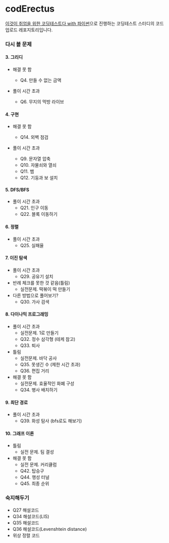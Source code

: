 # codErectus

[이것이 취업을 위한 코딩테스트다 with 파이썬](https://m.hanbit.co.kr/store/books/book_view.html?p_code=B8945183661)으로 진행하는 코딩테스트 스터디의 코드 업로드 레포지토리입니다.

### 다시 볼 문제
#### 3. 그리디
* 해결 못 함
    * Q4. 만들 수 없는 금액

* 풀이 시간 초과
    * Q6. 무지의 먹방 라이브

#### 4. 구현
* 해결 못 함
    * Q14. 외벽 점검

* 풀이 시간 초과
    * Q9. 문자열 압축
    * Q10. 자물쇠와 열쇠
    * Q11. 뱀
    * Q12. 기둥과 보 설치

#### 5. DFS/BFS
* 풀이 시간 초과
    * Q21. 인구 이동
    * Q22. 블록 이동하기

#### 6. 정렬
* 풀이 시간 초과
    * Q25. 실패율

#### 7. 이진 탐색
* 풀이 시간 초과
    * Q29. 공유기 설치
* 반례 체크를 못한 것 같음(틀림)
    * 실전문제. 떡볶이 떡 만들기
* 다른 방법으로 풀어보기?
    * Q30. 가사 검색

#### 8. 다이나믹 프로그래밍
* 풀이 시간 초과
    * 실전문제. 1로 만들기
    * Q32. 정수 삼각형 (테케 참고)
    * Q33. 퇴사
* 틀림
    * 실전문제. 바닥 공사
    * Q35. 못생긴 수 (제한 시간 초과)
    * Q36. 편집 거리
* 해결 못 함
    * 실전문제. 효율적인 화폐 구성
    * Q34. 병사 배치하기

#### 9. 최단 경로
* 풀이 시간 초과
    * Q39. 화성 탐사 (bfs로도 해보기)

#### 10. 그래프 이론
* 틀림
    * 실전 문제. 팀 결성
* 해결 못 함
    * 실전 문제. 커리큘럼
    * Q42. 탑승구
    * Q44. 행성 터널
    * Q45. 최종 순위

### 숙지해두기
* Q27 해설코드
* Q34 해설코드(LIS)
* Q35 해설코드
* Q36 해설코드(Levenshtein distance)
* 위상 정렬 코드